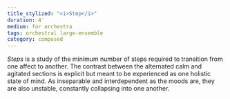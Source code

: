 ```yaml
---
title_stylized: "<i>Step</i>"
duration: 4′
medium: for orchestra
tags: orchestral large-ensemble
category: composed
---
```

*Steps* is a study of the minimum number of steps required to transition from one affect to another. The contrast between the alternated calm and agitated sections is explicit but meant to be experienced as one holistic state of mind. As inseparable and interdependent as the moods are, they are also unstable, constantly collapsing into one another.